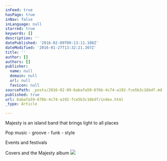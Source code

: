 ```yaml
---
inFeed: true
hasPage: true
inNav: false
inLanguage: null
starred: true
keywords: []
description: ''
datePublished: '2016-02-09T00:13:11.108Z'
dateModified: '2016-01-27T13:32:21.307Z'
title: ''
author: []
authors: []
publisher:
  name: null
  domain: null
  url: null
  favicon: null
sourcePath: _posts/2016-02-09-6abafa59-676b-4c74-a192-fce5b3c16bdf.md
published: true
url: 6abafa59-676b-4c74-a192-fce5b3c16bdf/index.html
_type: Article

---
```

Majesty is an island band that brings light to all places 

Pop music -  groove  -  funk  - style 

Events and festivals 

Covers and the Majesty album ![](https://the-grid-user-content.s3-us-west-2.amazonaws.com/7dccd5d8-dd9a-448f-9780-5f25ab722df5.png)